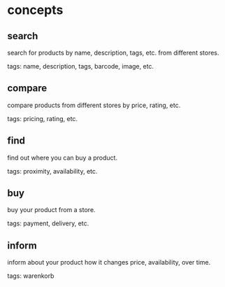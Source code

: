 # concepts

## search

search for products by name, description, tags, etc. from different stores.

tags: name, description, tags, barcode, image, etc.

## compare

compare products from different stores by price, rating, etc.

tags: pricing, rating, etc.

## find

find out where you can buy a product.

tags: proximity, availability, etc.

## buy

buy your product from a store.

tags: payment, delivery, etc.

## inform

inform about your product how it changes price, availability, over time.

tags: warenkorb
